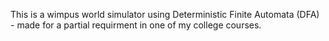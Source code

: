 This is a wimpus world simulator using Deterministic Finite Automata (DFA) - made for a partial requirment in one of my college courses. 
